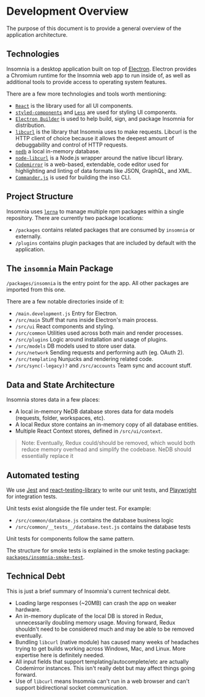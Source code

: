 # Development Overview

The purpose of this document is to provide a general overview of the application architecture.

## Technologies

Insomnia is a desktop application built on top of [Electron](http://electronjs.org/). Electron
provides a Chromium runtime for the Insomnia web app to run inside of, as well as additional tools
to provide access to operating system features.

There are a few more technologies and tools worth mentioning:

- [`React`](https://reactjs.org/) is the library used for all UI components.
- [`styled-components`](https://styled-components.com/) and [`Less`](http://lesscss.org/) are used for styling UI components.
- [`Electron Builder`](https://github.com/electron-userland/electron-builder) is used to help build, sign, and package Insomnia for distribution.
- [`libcurl`](https://curl.se/libcurl/) is the library that Insomnia uses to make requests. Libcurl is the HTTP client of choice because it allows the deepest amount of debuggability and control of HTTP requests.
- [`nedb`](https://github.com/louischatriot/nedb) a local in-memory database.
- [`node-libcurl`](https://github.com/JCMais/node-libcurl) is a Node.js wrapper around the native libcurl library.
- [`Codemirror`](https://codemirror.net/) is a web-based, extendable, code editor used for highlighting and linting of data formats like JSON, GraphQL, and XML.
- [`Commander.js`](https://github.com/tj/commander.js) is used for building the inso CLI.

## Project Structure

Insomnia uses [`lerna`](https://lerna.js.org/) to manage multiple npm packages within a single repository. There are currently two package locations:

- `/packages` contains related packages that are consumed by `insomnia` or externally.
- `/plugins` contains plugin packages that are included by default with the application.

## The `insomnia` Main Package

`/packages/insomnia` is the entry point for the app. All other packages are imported from this one.

There are a few notable directories inside of it:

- `/main.development.js` Entry for Electron.
- `/src/main` Stuff that runs inside Electron's main process.
- `/src/ui` React components and styling.
- `/src/common` Utilities used across both main and render processes.
- `/src/plugins` Logic around installation and usage of plugins.
- `/src/models` DB models used to store user data.
- `/src/network` Sending requests and performing auth (eg. OAuth 2).
- `/src/templating` Nunjucks and rendering related code.
- `/src/sync(-legacy)?` and `/src/accounts` Team sync and account stuff.

## Data and State Architecture

Insomnia stores data in a few places:

- A local in-memory NeDB database stores data for data models (requests, folder, workspaces, etc).
- A local Redux store contains an in-memory copy of all database entities.
- Multiple React Context stores, defined in `/src/ui/context`.

> Note: Eventually, Redux could/should be removed, which would both reduce memory overhead and simplify the codebase. NeDB should essentially replace it

## Automated testing

We use [Jest](https://jestjs.io/) and [react-testing-library](https://testing-library.com/docs/react-testing-library)
to write our unit tests, and [Playwright](https://github.com/microsoft/playwright) for integration tests.

Unit tests exist alongside the file under test. For example:

- `/src/common/database.js` contains the database business logic
- `/src/common/__tests__/database.test.js` contains the database tests

Unit tests for components follow the same pattern.

The structure for smoke tests is explained in the smoke testing package: [`packages/insomnia-smoke-test`](/packages/insomnia-smoke-test).

## Technical Debt

This is just a brief summary of Insomnia's current technical debt.

- Loading large responses (~20MB) can crash the app on weaker hardware.
- An in-memory duplicate of the local DB is stored in Redux, unnecessarily doubling memory usage. Moving forward, Redux shouldn't need to be considered much and may be able to be removed eventually.
- Bundling `libcurl` (native module) has caused many weeks of headaches trying to get builds working across Windows, Mac, and Linux. More expertise here is definitely needed.
- All input fields that support templating/autocomplete/etc are actually Codemirror instances. This isn't really debt but may affect things going forward.
- Use of `libcurl` means Insomnia can't run in a web browser and can't support bidirectional socket communication.

